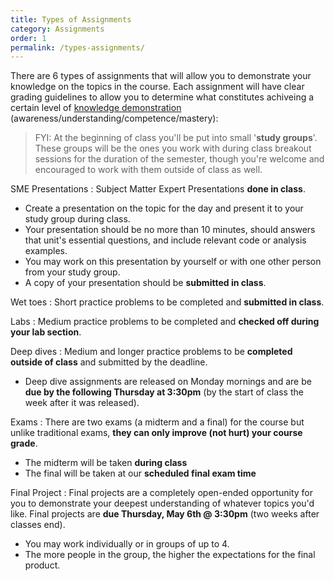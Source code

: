 ```yaml
---
title: Types of Assignments
category: Assignments
order: 1
permalink: /types-assignments/
---
```

There are 6 types of assignments that will allow you to demonstrate your knowledge on the topics in the course. Each assignment will have clear grading guidelines to allow you to determine what constitutes achiveing a certain level of [knowledge demonstration](/grading#knowledge-levels) (awareness/understanding/competence/mastery):

> FYI: At the beginning of class you'll be put into small '**study groups**'. These groups will be the ones you work with during class breakout sessions for the duration of the semester, though you're welcome and encouraged to work with them outside of class as well.

SME Presentations
: Subject Matter Expert Presentations **done in class**.
- Create a presentation on the topic for the day and present it to your study group during class. 
- Your presentation should be no more than 10 minutes, should answers that unit's essential questions, and include relevant code or analysis examples.
- You may work on this presentation by yourself or with one other person from your study group.
- A copy of your presentation should be **submitted in class**.

Wet toes
: Short practice problems to be completed and **submitted in class**.

Labs
: Medium practice problems to be completed and **checked off during your lab section**.

Deep dives
: Medium and longer practice problems to be **completed outside of class** and submitted by the deadline.
- Deep dive assignments are released on Monday mornings and are be **due by the following Thursday at 3:30pm** (by the start of class the week after it was released).

Exams
: There are two exams (a midterm and a final) for the course but unlike traditional exams, **they can only improve (not hurt) your course grade**.
- The midterm will be taken **during class** 
- The final will be taken at our **scheduled final exam time**

Final Project
: Final projects are a completely open-ended opportunity for you to demonstrate your deepest understanding of whatever topics you'd like. Final projects are **due Thursday, May 6th @ 3:30pm** (two weeks after classes end).
- You may work individually or in groups of up to 4.
- The more people in the group, the higher the expectations for the final product. 